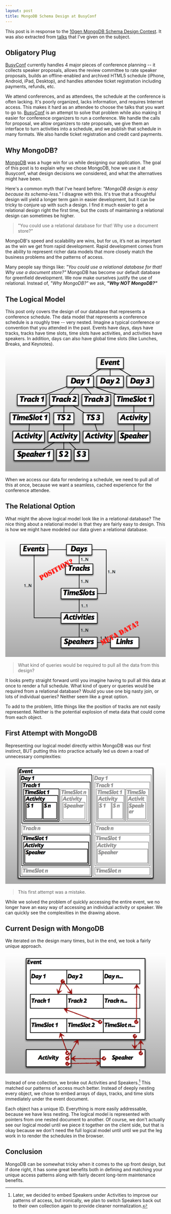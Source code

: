 ```yaml
---
layout: post
title: MongoDB Schema Design at BusyConf
---
```


This post is in response to the
[10gen MongoDB Schema Design Contest](http://blog.10gen.com/post/23237721457/blogging-contest-mongodb-schema-design). It
was also extracted from
[talks](http://ryan.mcgeary.org/talks/2010/12/14/busyconf-mongodc/) that I've
given on the subject.

## Obligatory Plug

[BusyConf][busyconf] currently handles 4 major pieces of conference planning --
it collects speaker proposals, allows the review committee to rate speaker
proposals, builds an offline-enabled and archived HTML5 schedule (iPhone,
Android, iPad, Desktop), and handles attendee ticket registration including
payments, refunds, etc.

We attend conferences, and as attendees, the schedule at the conference is often
lacking.  It's poorly organized, lacks information, and requires Internet
access. This makes it hard as an attendee to choose the talks that you want to go
to. [BusyConf][busyconf] is an attempt to solve that problem while also making
it easier for conference organizers to run a conference.  We handle the calls
for proposal, we allow organizers to rate proposals, we give them an interface
to turn activities into a schedule, and we publish that schedule in many
formats. We also handle ticket registration and credit card payments.

## Why MongoDB?

[MongoDB][mongodb] was a huge win for us while designing our application. The
goal of this post is to explain why we chose MongoDB, how we use it at Busyconf,
what design decisions we considered, and what the alternatives might have been.

Here's a common myth that I've heard before: _"MongoDB design is easy because
its schema-less."_ I disagree with this. It's true that a thoughtful design will
yield a longer term gain in easier development, but it can be tricky to conjure
up with such a design. I find it much easier to get a relational design right
the first time, but the costs of maintaining a relational design can sometimes
be higher.

> "You could use a relational database for that! Why use a document store?"

MongoDB's speed and scalability are wins, but for us, it’s not as important as
the win we get from rapid development. Rapid development comes from the ability
to represent richer data models that more closely match the business problems
and the patterns of access.

Many people say things like: _"You could use a relational database for that! Why
use a document store?"_  MongoDB has become our default database for greenfield
development. We now make ourselves justify the use of relational. Instead of,
_"Why MongoDB?"_ we ask, **_"Why NOT MongoDB?"_**

## The Logical Model

This post only covers the design of our database that represents a conference
schedule.  The data model that represents a conference schedule is a roughly
tree -- very nested. Imagine a typical conference or convention that you
attended in the past. Events have days, days have tracks, tracks have time
slots, time slots have activities, and activities have speakers. In addition,
days can also have global time slots (like Lunches, Breaks, and Keynotes).

![BusyConf Logical Model](/images/posts/mongodb-schema-design-at-busyconf/logical-model.png "BusyConf Logical Model")

When we access our data for rendering a schedule, we need to pull all of this at
once, because we want a seamless, cached experience for the conference attendee.

## The Relational Option

What might the above logical model look like in a relational database?  The nice
thing about a relational model is that they are fairly easy to design.  This is
how we might have modeled our data given a relational database.

![BusyConf Relational Model](/images/posts/mongodb-schema-design-at-busyconf/relational-model.png "BusyConf Relational Model")

> What kind of queries would be required to pull all the data from this design?

It looks pretty straight forward until you imagine having to pull all this data
at once to render a full schedule. What kind of query or queries would be
required from a relational database? Would you use one big nasty join, or lots
of individual queries? Neither seem like a great option.

To add to the problem, little things like the position of tracks are not easily
represented.  Neither is the potential explosion of meta data that could come
from each object.

## First Attempt with MongoDB

Representing our logical model directly within MongoDB was our first instinct,
BUT putting this into practice actually led us down a road of unnecessary
complexities:

![BusyConf MongoDB Model - First Attempt](/images/posts/mongodb-schema-design-at-busyconf/mongodb-option1.png "BusyConf MongoDB Model - First Attempt")

> This first attempt was a mistake.

While we solved the problem of quickly accessing the entire event, we no longer
have an easy way of accessing an individual activity or speaker.  We can quickly
see the complexities in the drawing above.

## Current Design with MongoDB

We iterated on the design many times, but in the end, we took a fairly unique
approach.

![BusyConf MongoDB Model - Current Design](/images/posts/mongodb-schema-design-at-busyconf/mongodb-option2.png "BusyConf MongoDB Model - Current Design")

Instead of one collection, we broke out Activities and Speakers.[^1] This
matched our patterns of access much better. Instead of deeply nesting every
object, we chose to embed arrays of days, tracks, and time slots immediately
under the event document.

Each object has a unique ID. Everything is more easily addressable, because we
have less nesting. The logical model is represented with pointers from one
nested document to another. Of course, we don't actually see our logical model
until we piece it together on the client side, but that is okay because we don't
need the full logical model until until we put the leg work in to render the
schedules in the browser.

## Conclusion

MongoDB can be somewhat tricky when it comes to the up front design, but if done
right, it has some great benefits both in defining and matching your unique
access patterns along with fairly decent long-term maintenance benefits.

[^1]: Later, we decided to embed Speakers under Activities to improve our
patterns of access, but ironically, we plan to switch Speakers back out to their
own collection again to provide cleaner normalization.

[busyconf]: http://busyconf.com/
[mongodb]: http://www.mongodb.org/
